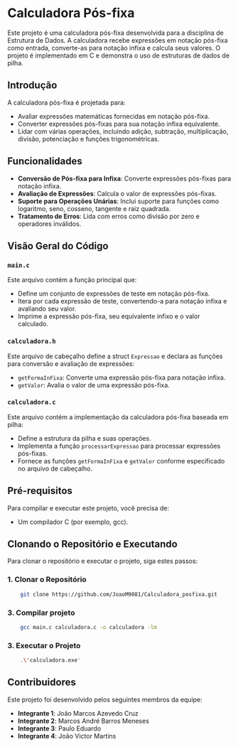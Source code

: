 # Calculadora Pós-fixa

Este projeto é uma calculadora pós-fixa desenvolvida para a disciplina de Estrutura de Dados. A calculadora recebe expressões em notação pós-fixa como entrada, converte-as para notação infixa e calcula seus valores. O projeto é implementado em C e demonstra o uso de estruturas de dados de pilha.

## Introdução

A calculadora pós-fixa é projetada para:

- Avaliar expressões matemáticas fornecidas em notação pós-fixa.
- Converter expressões pós-fixas para sua notação infixa equivalente.
- Lidar com várias operações, incluindo adição, subtração, multiplicação, divisão, potenciação e funções trigonométricas.

## Funcionalidades

- **Conversão de Pós-fixa para Infixa**: Converte expressões pós-fixas para notação infixa.
- **Avaliação de Expressões**: Calcula o valor de expressões pós-fixas.
- **Suporte para Operações Unárias**: Inclui suporte para funções como logaritmo, seno, cosseno, tangente e raiz quadrada.
- **Tratamento de Erros**: Lida com erros como divisão por zero e operadores inválidos.

## Visão Geral do Código

### `main.c`

Este arquivo contém a função principal que:

- Define um conjunto de expressões de teste em notação pós-fixa.
- Itera por cada expressão de teste, convertendo-a para notação infixa e avaliando seu valor.
- Imprime a expressão pós-fixa, seu equivalente infixo e o valor calculado.

### `calculadora.h`

Este arquivo de cabeçalho define a struct `Expressao` e declara as funções para conversão e avaliação de expressões:

- `getFormaInFixa`: Converte uma expressão pós-fixa para notação infixa.
- `getValor`: Avalia o valor de uma expressão pós-fixa.

### `calculadora.c`

Este arquivo contém a implementação da calculadora pós-fixa baseada em pilha:

- Define a estrutura da pilha e suas operações.
- Implementa a função `processarExpressao` para processar expressões pós-fixas.
- Fornece as funções `getFormaInFixa` e `getValor` conforme especificado no arquivo de cabeçalho.

## Pré-requisitos

Para compilar e executar este projeto, você precisa de:

- Um compilador C (por exemplo, gcc).

## Clonando o Repositório e Executando

Para clonar o repositório e executar o projeto, siga estes passos:

### 1. Clonar o Repositório

```sh
    git clone https://github.com/JoaoM9081/Calculadora_posfixa.git
```

### 3. Compilar projeto

```sh
    gcc main.c calculadora.c -o calculadora -lm
```

### 3. Executar o Projeto

```sh
    .\'calculadora.exe'
```

## Contribuidores

Este projeto foi desenvolvido pelos seguintes membros da equipe:

- **Integrante 1**: João Marcos Azevedo Cruz
- **Integrante 2**: Marcos André Barros Meneses
- **Integrante 3**: Paulo Eduardo
- **Integrante 4**: João Victor Martins